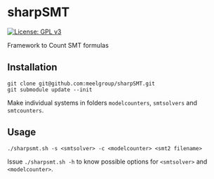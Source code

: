 # sharpSMT

[![License: GPL v3](https://img.shields.io/badge/License-GPLv3-blue.svg)](https://www.gnu.org/licenses/gpl-3.0)

Framework to Count SMT formulas

## Installation

```shell
git clone git@github.com:meelgroup/sharpSMT.git
git submodule update --init
```

Make individual systems in folders `modelcounters`, `smtsolvers` and `smtcounters`.

## Usage

```shell
./sharpsmt.sh -s <smtsolver> -c <modelcounter> <smt2 filename>
```

Issue `./sharpsmt.sh -h` to know possible options for `<smtsolver>` and `<modelcounter>`.
